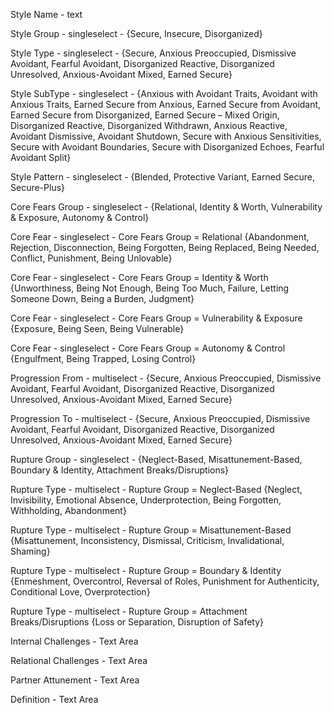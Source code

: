 Style Name - text

Style Group - singleselect - {Secure, Insecure, Disorganized}

Style Type - singleselect - {Secure, Anxious Preoccupied, Dismissive Avoidant, Fearful Avoidant, Disorganized Reactive, Disorganized Unresolved, Anxious-Avoidant Mixed, Earned Secure}

Style SubType - singleselect - {Anxious with Avoidant Traits, Avoidant with Anxious Traits, Earned Secure from Anxious, Earned Secure from Avoidant, Earned Secure from Disorganized, Earned Secure – Mixed Origin, Disorganized Reactive, Disorganized Withdrawn, Anxious Reactive, Avoidant Dismissive, Avoidant Shutdown, Secure with Anxious Sensitivities, Secure with Avoidant Boundaries, Secure with Disorganized Echoes, Fearful Avoidant Split}

Style Pattern - singleselect - {Blended, Protective Variant, Earned Secure, Secure-Plus}

Core Fears Group - singleselect - {Relational, Identity & Worth, Vulnerability & Exposure, Autonomy & Control}

Core Fear - singleselect - Core Fears Group = Relational {Abandonment, Rejection, Disconnection, Being Forgotten, Being Replaced, Being Needed, Conflict, Punishment, Being Unlovable}

Core Fear - singleselect - Core Fears Group = Identity & Worth {Unworthiness, Being Not Enough, Being Too Much, Failure, Letting Someone Down, Being a Burden, Judgment}

Core Fear - singleselect - Core Fears Group = Vulnerability & Exposure {Exposure, Being Seen, Being Vulnerable}

Core Fear - singleselect - Core Fears Group = Autonomy & Control {Engulfment, Being Trapped, Losing Control}

Progression From - multiselect - {Secure, Anxious Preoccupied, Dismissive Avoidant, Fearful Avoidant, Disorganized Reactive, Disorganized Unresolved, Anxious-Avoidant Mixed, Earned Secure}

Progression To - multiselect - {Secure, Anxious Preoccupied, Dismissive Avoidant, Fearful Avoidant, Disorganized Reactive, Disorganized Unresolved, Anxious-Avoidant Mixed, Earned Secure}

Rupture Group - singleselect - {Neglect-Based, Misattunement-Based, Boundary & Identity, Attachment Breaks/Disruptions}

Rupture Type - multiselect - Rupture Group = Neglect-Based {Neglect, Invisibility, Emotional Absence, Underprotection, Being Forgotten, Withholding, Abandonment}

Rupture Type - multiselect - Rupture Group = Misattunement-Based {Misattunement, Inconsistency, Dismissal, Criticism, Invalidational, Shaming}

Rupture Type - multiselect - Rupture Group = Boundary & Identity {Enmeshment, Overcontrol, Reversal of Roles, Punishment for Authenticity, Conditional Love, Overprotection}

Rupture Type - multiselect - Rupture Group = Attachment Breaks/Disruptions {Loss or Separation, Disruption of Safety}

Internal Challenges - Text Area 

Relational Challenges - Text Area 

Partner Attunement - Text Area 

Definition - Text Area 